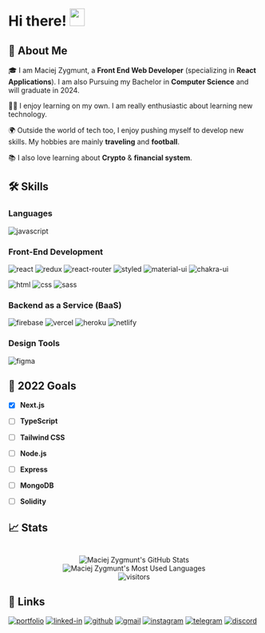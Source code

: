 # Hi there! <img src="https://media.giphy.com/media/hvRJCLFzcasrR4ia7z/giphy.gif" width="30px" height="35px">

## 🚀 About Me

🎓 I am Maciej Zygmunt, a **Front End Web Developer** (specializing in **React Applications**). I am also Pursuing my Bachelor in **Computer Science** and will graduate in 2024.

👨‍💻 I enjoy learning on my own. I am really enthusiastic about learning new technology.

🌍 Outside the world of tech too, I enjoy pushing myself to develop new skills. My hobbies are mainly **traveling** and **football**.

📚 I also love learning about **Crypto** & **financial system**.

## 🛠️ Skills

### Languages

![javascript](https://img.shields.io/badge/JavaScript-323330?style=for-the-badge&logo=javascript&logoColor=F7DF1E)

### Front-End Development

![react](https://img.shields.io/badge/React-20232A?style=for-the-badge&logo=react&logoColor=61DAFB)
![redux](https://img.shields.io/badge/Redux-593D88?style=for-the-badge&logo=redux&logoColor=white)
![react-router](https://img.shields.io/badge/React_Router-CA4245?style=for-the-badge&logo=react-router&logoColor=white)
![styled](https://img.shields.io/badge/Styled_Components-D1678B?style=for-the-badge&logo=styled-components&logoColor=F1C03B)
![material-ui](https://img.shields.io/badge/Material_UI-0081CB?style=for-the-badge&logo=mui&logoColor=white)
![chakra-ui](https://img.shields.io/badge/Chakra_UI-319795?style=for-the-badge&logo=chakra-ui&logoColor=white) 
<!-- ![pwa](https://img.shields.io/badge/Progressive_Web_App-4285F4?style=for-the-badge&logo=googlechrome&logoColor=white) -->
![html](https://img.shields.io/badge/HTML5-E34F26?style=for-the-badge&logo=html5&logoColor=white)
![css](https://img.shields.io/badge/CSS3-1572B6?style=for-the-badge&logo=css3&logoColor=white)
![sass](https://img.shields.io/badge/SASS-CC6699?style=for-the-badge&logo=sass&logoColor=white)

### Backend as a Service (BaaS)

![firebase](https://img.shields.io/badge/Firebase-ffaa00?style=for-the-badge&logo=Firebase&logoColor=white)
![vercel](https://img.shields.io/badge/Vercel-000000?style=for-the-badge&logo=Vercel&logoColor=white)
![heroku](https://img.shields.io/badge/Heroku-430098?style=for-the-badge&logo=heroku&logoColor=white)
![netlify](https://img.shields.io/badge/Netlify-00C7B7?style=for-the-badge&logo=netlify&logoColor=white)

### Design Tools

![figma](https://img.shields.io/badge/figma-000000?style=for-the-badge&logo=figma&logoColor=white)

## 🎯 2022 Goals
- [x] **Next.js**
- [ ] **TypeScript**
- [ ] **Tailwind CSS**
- [ ] **Node.js**
- [ ] **Express**
- [ ] **MongoDB**
- [ ] **Solidity**


## 📈 Stats

<div align="center">
    <br />
    <img src="https://github-readme-stats.vercel.app/api?username=maciekzygmunt&count_private=true&theme=discord_old_blurple" alt="Maciej Zygmunt's GitHub Stats">
    <br />
    <img src="https://github-readme-stats.vercel.app/api/top-langs/?username=maciekzygmunt&theme=discord_old_blurple" alt="Maciej Zygmunt's Most Used Languages">
    <br />
    <img src="https://visitor-badge.laobi.icu/badge?page_id=maciekzygmunt.maciekzygmunt" alt="visitors">
</div>

## 🔗 Links

[![portfolio](https://img.shields.io/badge/Portfolio-5340ff?style=for-the-badge&logo=Google-chrome&logoColor=white)](https://portfolio-page-vert.vercel.app/)
[![linked-in](https://img.shields.io/badge/Linked_In-0077B5?style=for-the-badge&logo=LinkedIn&logoColor=white)](https://www.linkedin.com/in/maciej-zygmunt-600a4222b/)
[![github](https://img.shields.io/badge/GitHub-000000?style=for-the-badge&logo=GitHub&logoColor=white)](https://github.com/maciekzygmunt)
[![gmail](https://img.shields.io/badge/mail-D14836?style=for-the-badge&logo=Gmail&logoColor=white)](mailto:maciekzygmunt@interia.pl)
[![instagram](https://img.shields.io/badge/Instagram-E4405F?style=for-the-badge&logo=instagram&logoColor=white)](https://www.instagram.com/maciekzygmunt/)
[![telegram](https://img.shields.io/badge/Telegram-2CA5E0?style=for-the-badge&logo=telegram&logoColor=white)](https://t.me/maciekzygmunt)
[![discord](https://img.shields.io/badge/Discord-7289DA?style=for-the-badge&logo=discord&logoColor=white)](https://discordapp.com/users/428641847280402432)
